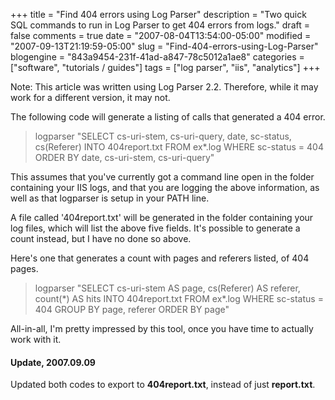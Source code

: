 +++
title = "Find 404 errors using Log Parser"
description = "Two quick SQL commands to run in Log Parser to get 404 errors from logs."
draft = false
comments = true
date = "2007-08-04T13:54:00-05:00"
modified = "2007-09-13T21:19:59-05:00"
slug = "Find-404-errors-using-Log-Parser"
blogengine = "843a9454-231f-41ad-a847-78c5012a1ae8"
categories = ["software", "tutorials / guides"]
tags = ["log parser", "iis", "analytics"]
+++

<div class="note">
<p>
Note: This article was written using Log Parser 2.2. Therefore, while it may work for a different version, it may not.
</p>
</div>
<p>
The following code will generate a listing of calls that generated a 404 error.
</p>
<blockquote>
	<p>
	logparser &quot;SELECT cs-uri-stem, cs-uri-query, date, sc-status, cs(Referer) INTO 404report.txt FROM ex*.log WHERE sc-status = 404 ORDER BY date, cs-uri-stem, cs-uri-query&quot;
	</p>
</blockquote>
<p>
This assumes that you&#39;ve currently got a command line open in the folder containing your IIS logs, and that you are logging the above information, as well as that logparser is setup in your PATH line.
</p>
<p>
A file called &#39;404report.txt&#39; will be generated in the folder containing your log files, which will list the above five fields. It&#39;s possible to generate a count instead, but I have no done so above.
</p>
<p>
Here&#39;s one that generates a count with pages and referers listed, of 404 pages.
</p>
<blockquote>
	<p>
	logparser &quot;SELECT cs-uri-stem AS page, cs(Referer) AS referer, count(*) AS hits INTO 404report.txt FROM ex*.log WHERE sc-status = 404 GROUP BY page, referer ORDER BY page&quot;
	</p>
</blockquote>
<p>
All-in-all, I&#39;m pretty impressed by this tool, once you have time to actually work with it.&nbsp;
</p>
<h4>Update, 2007.09.09</h4>
<p>
Updated both codes to export to <strong>404report.txt</strong>, instead of just <strong>report.txt</strong>.
</p>

